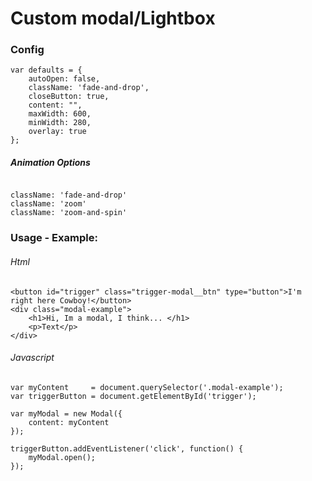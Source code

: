 Custom modal/Lightbox
==========

### Config

```
var defaults = {
    autoOpen: false,
    className: 'fade-and-drop',
    closeButton: true,
    content: "",
    maxWidth: 600,
    minWidth: 280,
    overlay: true
};

```

##### Animation Options

```

className: 'fade-and-drop'
className: 'zoom'
className: 'zoom-and-spin'

```

### Usage - Example:

###### Html

```
<button id="trigger" class="trigger-modal__btn" type="button">I'm right here Cowboy!</button>
<div class="modal-example">
    <h1>Hi, Im a modal, I think... </h1>
    <p>Text</p>
</div>

```

###### Javascript

```
var myContent     = document.querySelector('.modal-example');
var triggerButton = document.getElementById('trigger');

var myModal = new Modal({
    content: myContent
});

triggerButton.addEventListener('click', function() {
    myModal.open();
});

```
